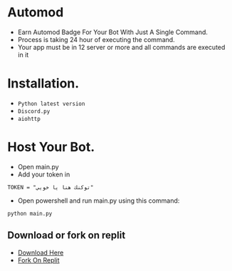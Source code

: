 # Automod
- Earn Automod Badge For Your Bot With Just A Single Command.
- Process is taking 24 hour of executing the command.
- Your app must be in 12 server or more and all commands are executed in it 

# Installation.
- `Python latest version`
- `Discord.py`
- `aiohttp`

# Host Your Bot.
- Open main.py
- Add your token in 
```
TOKEN = "توكنك هنا يا خويي"
```
- Open powershell and run main.py using this command:
```
python main.py
```

## Download or fork on replit
- [Download Here](https://github.com/5zna/Automod/archive/refs/heads/main.zip)
- [Fork On Replit](https://replit.com/@5zna/automod?v=1#main.py)
